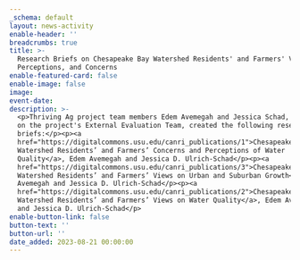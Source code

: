```yaml
---
_schema: default
layout: news-activity
enable-header: ''
breadcrumbs: true
title: >-
  Research Briefs on Chesapeake Bay Watershed Residents' and Farmers' Views,
  Perceptions, and Concerns
enable-featured-card: false
enable-image: false
image:
event-date:
description: >-
  <p>Thriving Ag project team members Edem Avemegah and Jessica Schad, who are
  on the project's External Evaluation Team, created the following research
  briefs:</p><p><a
  href="https://digitalcommons.usu.edu/canri_publications/1">Chesapeake Bay
  Watershed Residents’ and Farmers’ Concerns and Perceptions of Water
  Quality</a>, Edem Avemegah and Jessica D. Ulrich-Schad</p><p><a
  href="https://digitalcommons.usu.edu/canri_publications/3">Chesapeake Bay
  Watershed Residents’ and Farmers’ Views on Urban and Suburban Growth</a>, Edem
  Avemegah and Jessica D. Ulrich-Schad</p><p><a
  href="https://digitalcommons.usu.edu/canri_publications/2">Chesapeake Bay
  Watershed Residents’ and Farmers’ Views on Water Quality</a>, Edem Avemegah
  and Jessica D. Ulrich-Schad</p>
enable-button-link: false
button-text: ''
button-url: ''
date_added: 2023-08-21 00:00:00
---
```

